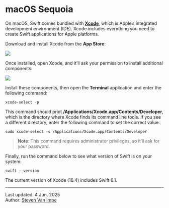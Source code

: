 # macOS Sequoia

On macOS, Swift comes bundled with [**Xcode**](../../editors/xcode/README.md), which is Apple’s integrated development environment (IDE). Xcode includes everything you need to create Swift applications for Apple platforms.

Download and install Xcode from the **App Store**:

![](xcode-app-store.png)

Once installed, open Xcode, and it’ll ask your permission to install additional components:

![](xcode-additional-components.png)

Install these components, then open the **Terminal** application and enter the following command:

```
xcode-select -p
```

This command should print **/Applications/Xcode.app/Contents/Developer**, which is the directory where Xcode finds its command line tools. If you see a different directory, enter the following command to set the correct value:

```
sudo xcode-select -s /Applications/Xcode.app/Contents/Developer
```

> **Note**: This command requires administrator privileges, so it’ll ask for your password.

Finally, run the command below to see what version of Swift is on your system: 

```
swift --version
```

The current version of Xcode (16.4) includes Swift 6.1.

---

Last updated: 4 Jun. 2025 \
Author: [Steven Van Impe](https://github.com/svanimpe)

